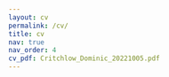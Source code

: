 ```yaml
---
layout: cv
permalink: /cv/
title: cv
nav: true
nav_order: 4
cv_pdf: Critchlow_Dominic_20221005.pdf
---
```


